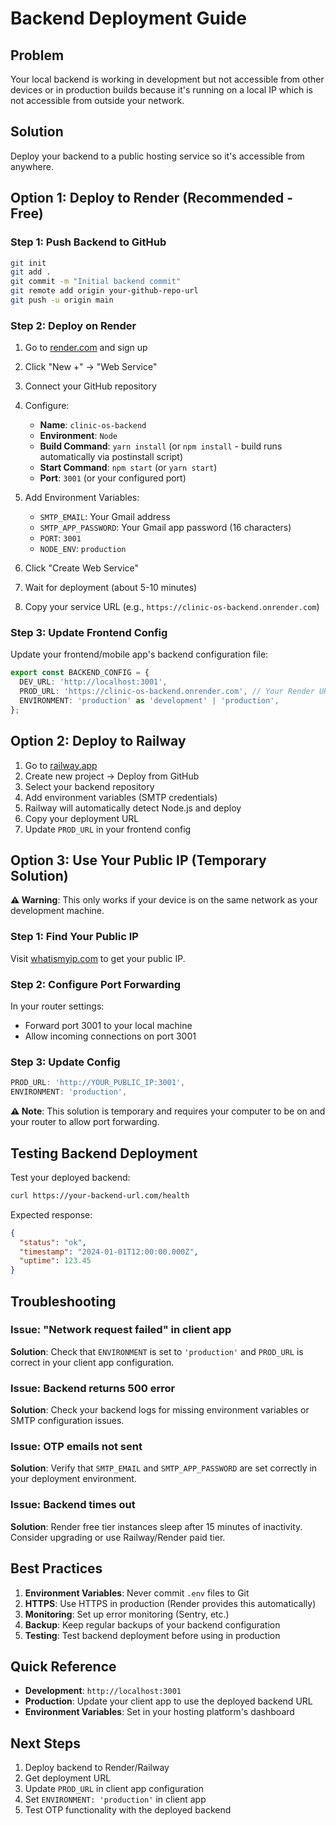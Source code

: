# Backend Deployment Guide

## Problem
Your local backend is working in development but not accessible from other devices or in production builds because it's running on a local IP which is not accessible from outside your network.

## Solution
Deploy your backend to a public hosting service so it's accessible from anywhere.

## Option 1: Deploy to Render (Recommended - Free)

### Step 1: Push Backend to GitHub
```bash
git init
git add .
git commit -m "Initial backend commit"
git remote add origin your-github-repo-url
git push -u origin main
```

### Step 2: Deploy on Render

1. Go to [render.com](https://render.com) and sign up
2. Click "New +" → "Web Service"
3. Connect your GitHub repository
4. Configure:
   - **Name**: `clinic-os-backend`
   - **Environment**: `Node`
   - **Build Command**: `yarn install` (or `npm install` - build runs automatically via postinstall script)
   - **Start Command**: `npm start` (or `yarn start`)
   - **Port**: `3001` (or your configured port)

5. Add Environment Variables:
   - `SMTP_EMAIL`: Your Gmail address
   - `SMTP_APP_PASSWORD`: Your Gmail app password (16 characters)
   - `PORT`: `3001`
   - `NODE_ENV`: `production`

6. Click "Create Web Service"
7. Wait for deployment (about 5-10 minutes)
8. Copy your service URL (e.g., `https://clinic-os-backend.onrender.com`)

### Step 3: Update Frontend Config

Update your frontend/mobile app's backend configuration file:

```typescript
export const BACKEND_CONFIG = {
  DEV_URL: 'http://localhost:3001',
  PROD_URL: 'https://clinic-os-backend.onrender.com', // Your Render URL
  ENVIRONMENT: 'production' as 'development' | 'production',
};
```

## Option 2: Deploy to Railway

1. Go to [railway.app](https://railway.app)
2. Create new project → Deploy from GitHub
3. Select your backend repository
4. Add environment variables (SMTP credentials)
5. Railway will automatically detect Node.js and deploy
6. Copy your deployment URL
7. Update `PROD_URL` in your frontend config

## Option 3: Use Your Public IP (Temporary Solution)

**⚠️ Warning**: This only works if your device is on the same network as your development machine.

### Step 1: Find Your Public IP
Visit [whatismyip.com](https://whatismyip.com) to get your public IP.

### Step 2: Configure Port Forwarding
In your router settings:
- Forward port 3001 to your local machine
- Allow incoming connections on port 3001

### Step 3: Update Config
```typescript
PROD_URL: 'http://YOUR_PUBLIC_IP:3001',
ENVIRONMENT: 'production',
```

**⚠️ Note**: This solution is temporary and requires your computer to be on and your router to allow port forwarding.

## Testing Backend Deployment

Test your deployed backend:

```bash
curl https://your-backend-url.com/health
```

Expected response:
```json
{
  "status": "ok",
  "timestamp": "2024-01-01T12:00:00.000Z",
  "uptime": 123.45
}
```

## Troubleshooting

### Issue: "Network request failed" in client app
**Solution**: Check that `ENVIRONMENT` is set to `'production'` and `PROD_URL` is correct in your client app configuration.

### Issue: Backend returns 500 error
**Solution**: Check your backend logs for missing environment variables or SMTP configuration issues.

### Issue: OTP emails not sent
**Solution**: Verify that `SMTP_EMAIL` and `SMTP_APP_PASSWORD` are set correctly in your deployment environment.

### Issue: Backend times out
**Solution**: Render free tier instances sleep after 15 minutes of inactivity. Consider upgrading or use Railway/Render paid tier.

## Best Practices

1. **Environment Variables**: Never commit `.env` files to Git
2. **HTTPS**: Use HTTPS in production (Render provides this automatically)
3. **Monitoring**: Set up error monitoring (Sentry, etc.)
4. **Backup**: Keep regular backups of your backend configuration
5. **Testing**: Test backend deployment before using in production

## Quick Reference

- **Development**: `http://localhost:3001`
- **Production**: Update your client app to use the deployed backend URL
- **Environment Variables**: Set in your hosting platform's dashboard

## Next Steps

1. Deploy backend to Render/Railway
2. Get deployment URL
3. Update `PROD_URL` in client app configuration
4. Set `ENVIRONMENT: 'production'` in client app
5. Test OTP functionality with the deployed backend

